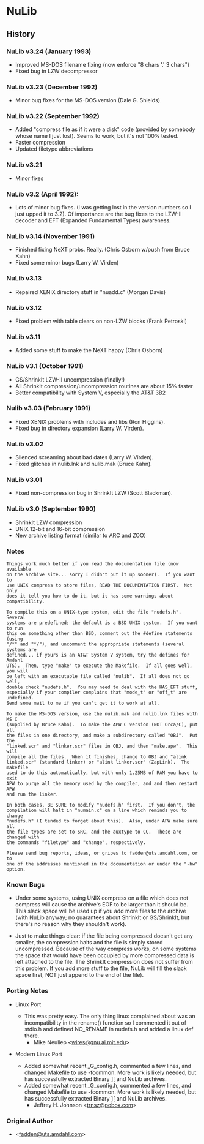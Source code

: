 # NuLib

## History

### NuLib v3.24 (January 1993)

- Improved MS-DOS filename fixing (now enforce "8 chars '.' 3 chars")
- Fixed bug in LZW decompressor

### NuLib v3.23 (December 1992)

- Minor bug fixes for the MS-DOS version (Dale G. Shields)

### NuLib v3.22 (September 1992)

- Added "compress file as if it were a disk" code (provided by somebody
  whose name I just lost). Seems to work, but it's not 100% tested.
- Faster compression
- Updated filetype abbreviations

### NuLib v3.21

- Minor fixes

### NuLib v3.2 (April 1992):

- Lots of minor bug fixes. (I was getting lost in the version numbers so
  I just upped it to 3.2). Of importance are the bug fixes to the LZW-II
  decoder and EFT (Expanded Fundamental Types) awareness.

### NuLib v3.14 (November 1991)

- Finished fixing NeXT probs. Really. (Chris Osborn w/push from Bruce Kahn)
- Fixed some minor bugs (Larry W. Virden)

### NuLib v3.13

- Repaired XENIX directory stuff in "nuadd.c" (Morgan Davis)

### NuLib v3.12

- Fixed problem with table clears on non-LZW blocks (Frank Petroski)

### NuLib v3.11

- Added some stuff to make the NeXT happy (Chris Osborn)

### NuLib v3.1 (October 1991)

- GS/ShrinkIt LZW-II uncompression (finally!)
- All ShrinkIt compression/uncompression routines are about 15% faster
- Better compatibility with System V, especially the AT&T 3B2

### Nulib v3.03 (February 1991)

- Fixed XENIX problems with includes and libs (Ron Higgins).
- Fixed bug in directory expansion (Larry W. Virden).

### NuLib v3.02

- Silenced screaming about bad dates (Larry W. Virden).
- Fixed glitches in nulib.lnk and nulib.mak (Bruce Kahn).

### NuLib v3.01

- Fixed non-compression bug in ShrinkIt LZW (Scott Blackman).

### NuLib v3.0 (September 1990)

- ShrinkIt LZW compression
- UNIX 12-bit and 16-bit compression
- New archive listing format (similar to ARC and ZOO)

### Notes

```text
Things work much better if you read the documentation file (now available
on the archive site... sorry I didn't put it up sooner).  If you want to
use UNIX compress to store files, READ THE DOCUMENTATION FIRST.  Not only
does it tell you how to do it, but it has some warnings about compatibility.

To compile this on a UNIX-type system, edit the file "nudefs.h".  Several
systems are predefined; the default is a BSD UNIX system.  If you want to run
this on something other than BSD, comment out the #define statements (using
"/*" and "*/"), and uncomment the appropriate statements (several systems are
defined... if yours is an AT&T System V system, try the defines for Amdahl
UTS).  Then, type "make" to execute the Makefile.  If all goes well, you will
be left with an executable file called "nulib".  If all does not go well,
double check "nudefs.h".  You may need to deal with the HAS_EFT stuff,
especially if your compiler complains that "mode_t" or "off_t" are undefined.
Send some mail to me if you can't get it to work at all.

To make the MS-DOS version, use the nulib.mak and nulib.lnk files with MS C
(supplied by Bruce Kahn).  To make the APW C version (NOT Orca/C), put all
the files in one directory, and make a subdirectory called "OBJ".  Put the
"linked.scr" and "linker.scr" files in OBJ, and then "make.apw".  This will
compile all the files.  When it finishes, change to OBJ and "alink
linked.scr" (standard linker) or "alink linker.scr" (ZapLink).  The makefile
used to do this automatically, but with only 1.25MB of RAM you have to exit
APW to purge all the memory used by the compiler, and and then restart APW
and run the linker.

In both cases, BE SURE to modify "nudefs.h" first.  If you don't, the
compilation will halt in "numain.c" on a line which reminds you to change
"nudefs.h" (I tended to forget about this).  Also, under APW make sure all
the file types are set to SRC, and the auxtype to CC.  These are changed with
the commands "filetype" and "change", respectively.

Please send bug reports, ideas, or gripes to fadden@uts.amdahl.com, or to
one of the addresses mentioned in the documentation or under the "-hw"
option.
```

### Known Bugs

- Under some systems, using UNIX compress on a file which does not compress
  will cause the archive's EOF to be larger than it should be. This slack
  space will be used up if you add more files to the archive (with NuLib
  anyway; no guarantees about ShrinkIt or GS/ShrinkIt, but there's no reason
  why they shouldn't work).

- Just to make things clear: if the file being compressed doesn't get any
  smaller, the compression halts and the file is simply stored uncompressed.
  Because of the way compress works, on some systems the space that would
  have been occupied by more compressed data is left attached to the file.
  The ShrinkIt compression does not suffer from this problem. If you add
  more stuff to the file, NuLib will fill the slack space first, NOT just
  append to the end of the file).

### Porting Notes

- Linux Port

  - This was pretty easy. The only thing linux complained about was an
    incompatibility in the rename() function so I commented it out of stdio.h and
    defined NO_RENAME in nudefs.h and added a linux def there.
    - Mike Neuliep \<wires@gnu.ai.mit.edu\>

- Modern Linux Port
  - Added somewhat recent \_G_config.h, commented a few lines, and changed
    Makefile to use -fcommon. More work is likely needed, but has successfully
    extracted Binary \]\[ and NuLib archives.
  - Added somewhat recent \_G_config.h, commented a few lines, and changed Makefile to use -fcommon. More work is likely needed, but has successfully extracted Binary \]\[ and NuLib archives.
    - Jeffrey H. Johnson \<trnsz@pobox.com\>

### Original Author

- \<fadden@uts.amdahl.com\>
